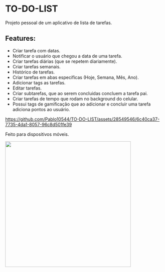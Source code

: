 # TO-DO-LIST
Projeto pessoal de um aplicativo de lista de tarefas.</br>
## Features: 
- Criar tarefa com datas.
- Notificar o usuário que chegou a data de uma tarefa.
- Criar tarefas diárias (que se repetem diariamente).
- Criar tarefas semanais.
- Histórico de tarefas.
- Criar tarefas em abas específicas (Hoje, Semana, Mês, Ano).
- Adicionar tags as tarefas.
- Editar tarefas.
- Criar subtarefas, que ao serem concluidas concluem a tarefa pai.
- Criar tarefas de tempo que rodam no background do celular.
- Possui tags de gamificação que ao adicionar e concluir uma tarefa adiciona pontos ao usuário.

https://github.com/Pablo10544/TO-DO-LIST/assets/28549546/6c40ca37-7735-4da1-8057-96c8d501fe39



Feito para dispositivos móveis.



<img src="https://github.com/Pablo10544/TO-DO-LIST/assets/28549546/a573b46b-8ce8-49e1-b1e7-255423d03473" 
  data-canonical-src="[https://gyazo.com/eb5c5741b6a9a16c692170a41a49c858.png](https://github.com/Pablo10544/TO-DO-LIST/assets/28549546/a573b46b-8ce8-49e1-b1e7-255423d03473)" height="400" />
